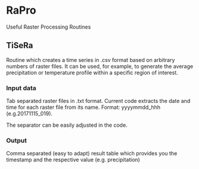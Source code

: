 # RaPro
Useful Raster Processing Routines

## TiSeRa

Routine which creates a time series in .csv format based on arbitrary numbers of raster files.
It can be used, for example, to generate the average precipitation or temperature profile within a specific region of interest.

### Input data
Tab separated raster files in .txt format. Current code extracts the date and time for each raster file from its name. Format: yyyymmdd_hhh (e.g.20171115_019).

The separator can be easily adjusted in the code.

### Output
Comma separated (easy to adapt) result table which provides you the timestamp and the respective value (e.g. precipitation)
